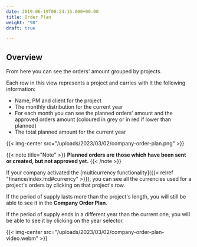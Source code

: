 ```yaml
---
date: 2019-06-19T08:24:15.000+00:00
title: Order Plan
weight: "98"
draft: true

---
```

## Overview

From here you can see the orders' amount grouped by projects.

Each row in this view represents a project and carries with it the following information:

* Name, PM and client for the project
* The monthly distribution for the current year
* For each month you can see the planned orders' amount and the approved orders amount (coloured in grey or in red if lower than planned)
* The total planned amount for the current year

{{< img-center src="/uploads/2023/03/02/company-order-plan.png" >}}

{{< note title="Note" >}} **Planned orders are those which have been sent or created, but not approved yet.** {{< /note >}}

If your company activated the [multicurrency functionality]({{< relref "finance/index.md#currency" >}}), you can see all the currencies used for a project's orders by clicking on that project's row.

If the period of supply lasts more than the project's length, you will still be able to see it in the **Company Order Plan**.

If the period of supply ends in a different year than the current one, you will be able to see it by clicking on the year selector.

{{< img-center src="/uploads/2023/03/02/company-order-plan-video.webm" >}}